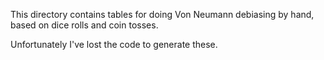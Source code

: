 This directory contains tables for doing Von Neumann debiasing by hand, based on dice rolls and coin tosses.

Unfortunately I've lost the code to generate these.
